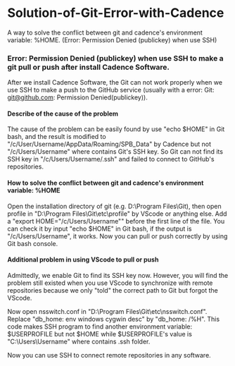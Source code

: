 # Solution-of-Git-Error-with-Cadence
A way to solve the conflict between git and cadence's environment variable: %HOME. (Error: Permission Denied (publickey) when use SSH)
### Error: Permission Denied (publickey) when use SSH to make a git pull or push after install Cadence Software.

After we install Cadence Software, the Git can not work properly when we use SSH to make a push to the GitHub service (usually with a error: Git: git@github.com: Permission Denied(publickey)).

#### Describe of the cause of the problem

The cause of the problem can be easily found  by use "echo $HOME" in Git bash, and the result is modified to "/c/User/Username/AppData/Roaming/SPB_Data" by Cadence but not "/c/Users/Username" where contains Git's SSH key. So Git can not find its SSH key in "/c/Users/Username/.ssh" and failed to connect to GitHub's repositories.

#### How to solve the conflict between git and cadence's environment variable: %HOME

Open the installation directory of git (e.g. D:\Program Files\Git), then open profile in "D:\Program Files\Git\etc\profile" by VScode or anything else. Add a "export HOME="/c/Users/Username"" before the first line of the file. You can check it by input "echo $HOME" in Git bash, if the output is "/c/Users/Username", it works. Now you can  pull or push correctly by using Git bash console.

#### Additional problem in using VScode to pull or push

Admittedly, we enable Git to find its SSH key now. However, you will find the problem still existed when you use VScode to synchronize with remote repositories because we only "told" the correct path to Git but forgot the VScode.

Now open nsswitch.conf in "D:\Program Files\Git\etc\nsswitch.conf". Replace "db_home: env windows cygwin desc" by "db_home: /%H". This code makes SSH program to find another environment variable: $USERPROFILE but not $HOME while $USERPROFILE's value is "C:\Users\Username" where contains .ssh folder.

Now you can use SSH to connect remote repositories in any software.

